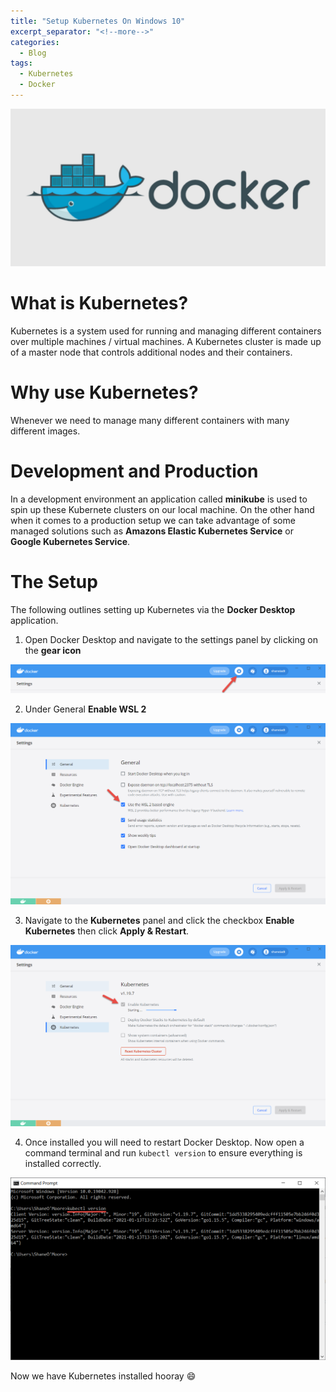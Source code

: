 ```yaml
---
title: "Setup Kubernetes On Windows 10"
excerpt_separator: "<!--more-->"
categories:
  - Blog
tags:
  - Kubernetes
  - Docker
---
```


![](/assets/images/Docker-And-Kubernetes/docker.png)
# What is Kubernetes?

Kubernetes is a system used for running and managing different containers over multiple machines / virtual machines. A Kubernetes cluster is made up of a master node that controls additional nodes and their containers.

# Why use Kubernetes?

Whenever we need to manage many different containers with many different images.

# Development and Production

In a development environment an application called **minikube** is used to spin up these Kubernete clusters on our local machine. On the other hand when it comes to a production setup we can take advantage of some managed solutions such as **Amazons Elastic Kubernetes Service** or **Google Kubernetes Service**.

# The Setup

The following outlines setting up Kubernetes via the **Docker Desktop** application.

1. Open Docker Desktop and navigate to the settings panel by clicking on the **gear icon**

![](../assets/images/Docker-And-Kubernetes/go-to-settings.png)

2. Under General **Enable WSL 2**

![](../assets/images/Docker-And-Kubernetes/enable-wsl-2.png)

3. Navigate to the **Kubernetes** panel and click the checkbox **Enable Kubernetes** then click **Apply & Restart**.

![](../assets/images/Docker-And-Kubernetes/enable-kubernetes.png)

4. Once installed you will need to restart Docker Desktop. Now open a command terminal and run `kubectl version` to ensure everything is installed correctly.

![](../assets/images/Docker-And-Kubernetes/kubectl-version.png)

Now we have Kubernetes installed hooray :smile: